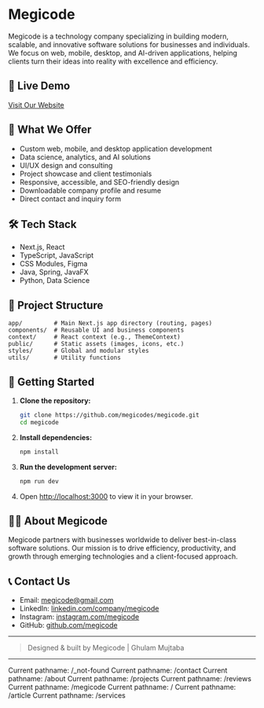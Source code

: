 

# Megicode

Megicode is a technology company specializing in building modern, scalable, and innovative software solutions for businesses and individuals. We focus on web, mobile, desktop, and AI-driven applications, helping clients turn their ideas into reality with excellence and efficiency.

## 🚀 Live Demo
[Visit Our Website](https://www.ghulammujtaba.com)

## 🌟 What We Offer
- Custom web, mobile, and desktop application development
- Data science, analytics, and AI solutions
- UI/UX design and consulting
- Project showcase and client testimonials
- Responsive, accessible, and SEO-friendly design
- Downloadable company profile and resume
- Direct contact and inquiry form

## 🛠️ Tech Stack
- Next.js, React
- TypeScript, JavaScript
- CSS Modules, Figma
- Java, Spring, JavaFX
- Python, Data Science

## 📁 Project Structure
```
app/         # Main Next.js app directory (routing, pages)
components/  # Reusable UI and business components
context/     # React context (e.g., ThemeContext)
public/      # Static assets (images, icons, etc.)
styles/      # Global and modular styles
utils/       # Utility functions
```

## 🏁 Getting Started
1. **Clone the repository:**
   ```sh
   git clone https://github.com/megicodes/megicode.git
   cd megicode
   ```
2. **Install dependencies:**
   ```sh
   npm install
   ```
3. **Run the development server:**
   ```sh
   npm run dev
   ```
4. Open [http://localhost:3000](http://localhost:3000) to view it in your browser.

## 🧑‍💼 About Megicode
Megicode partners with businesses worldwide to deliver best-in-class software solutions. Our mission is to drive efficiency, productivity, and growth through emerging technologies and a client-focused approach.

## 📞 Contact Us
- Email: megicode@gmail.com
- LinkedIn: [linkedin.com/company/megicode](https://www.linkedin.com/company/megicode)
- Instagram: [instagram.com/megicode](https://www.instagram.com/megicode/)
- GitHub: [github.com/megicode](https://github.com/megicode)

---
> Designed & built by Megicode | Ghulam Mujtaba







------------------------------------




  
Current pathname: /_not-found
Current pathname: /contact
Current pathname: /about
Current pathname: /projects
Current pathname: /reviews
Current pathname: /megicode
Current pathname: /
Current pathname: /article
Current pathname: /services
